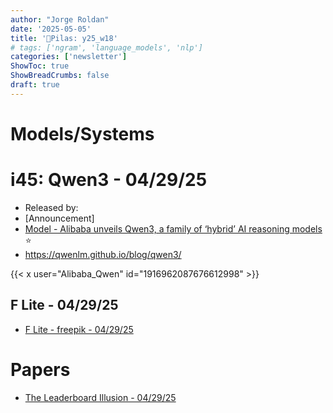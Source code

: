 ```yaml
---
author: "Jorge Roldan"
date: '2025-05-05'
title: '🔋Pilas: y25_w18'
# tags: ['ngram', 'language_models', 'nlp']
categories: ['newsletter']
ShowToc: true
ShowBreadCrumbs: false
draft: true
---
```


# Models/Systems
# i45: Qwen3 - 04/29/25  
- Released by: 
- [Announcement]
- [Model - Alibaba unveils Qwen3, a family of ‘hybrid’ AI reasoning models](https://techcrunch.com/2025/04/28/alibaba-unveils-qwen-3-a-family-of-hybrid-ai-reasoning-models/)
 ⭐️
-  https://qwenlm.github.io/blog/qwen3/

{{< x user="Alibaba_Qwen" id="1916962087676612998" >}}

## F Lite - 04/29/25
- [F Lite - freepik - 04/29/25](https://github.com/fal-ai/f-lite/blob/main/README.md)


# Papers
- [The Leaderboard Illusion - 04/29/25](https://arxiv.org/abs/2504.20879)